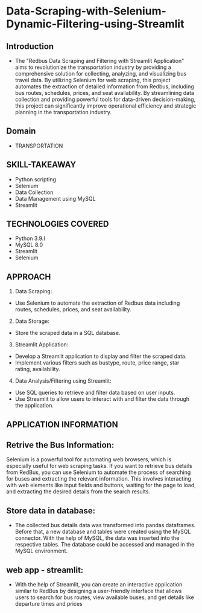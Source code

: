  # Data-Scraping-with-Selenium-Dynamic-Filtering-using-Streamlit
 ## Introduction
* The "Redbus Data Scraping and Filtering with Streamlit Application" aims to revolutionize the transportation industry by providing a comprehensive solution for collecting, analyzing, and visualizing bus travel data. By utilizing Selenium for web scraping, this project automates the extraction of detailed information from Redbus, including bus routes, schedules, prices, and seat availability. By streamlining data collection and providing powerful tools for data-driven decision-making, this project can significantly improve operational efficiency and strategic planning in the transportation industry.

## Domain 
* TRANSPORTATION

## SKILL-TAKEAWAY
* Python scripting
* Selenium
* Data Collection
* Data Management using MySQL
* Streamlit
  
## TECHNOLOGIES COVERED
* Python 3.9.I
* MySQL 8.0
* Streamlit
* Selenium

## APPROACH
1. Data Scraping:
  * Use Selenium to automate the extraction of Redbus data including routes, schedules, prices, and seat availability.
2. Data Storage:
  * Store the scraped data in a SQL database.
3. Streamlit Application:
  * Develop a Streamlit application to display and filter the scraped data.
  * Implement various filters such as bustype, route, price range, star rating, availability.
4. Data Analysis/Filtering using Streamlit:
  * Use SQL queries to retrieve and filter data based on user inputs.
  * Use Streamlit to allow users to interact with and filter the data through the application.


## APPLICATION INFORMATION

## Retrive the Bus Information:
  Selenium is a powerful tool for automating web browsers, which is especially useful for web scraping tasks. If you want to retrieve bus details from RedBus, you can use Selenium to automate the process of searching for buses and extracting the relevant information. This involves interacting with web elements like input fields and buttons, waiting for the page to load, and extracting the desired details from the search results.

 ## Store data in database:
   * The collected bus details data was transformed into pandas dataframes. Before that, a new database and tables were created using the MySQL connector. With the help of MySQL, the data was inserted into the respective tables. The database could be accessed and managed in the MySQL environment.

## web app - streamlit:
   * With the help of Streamlit, you can create an interactive application similar to RedBus by designing a user-friendly interface that allows users to search for bus routes, view available buses, and get details like departure times and prices



 
     

                                
    

